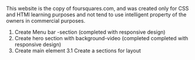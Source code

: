 This website is the copy of foursquares.com, and was created only for CSS and HTMl learning purposes and not tend to use intelligent property of the owners in commercial purposes. 

1. Create Menu bar -section (completed with responsive design)
2. Create hero section with background-video (completed completed with responsive design)
3. Create main element 
    3.1 Create a sections for layout 

